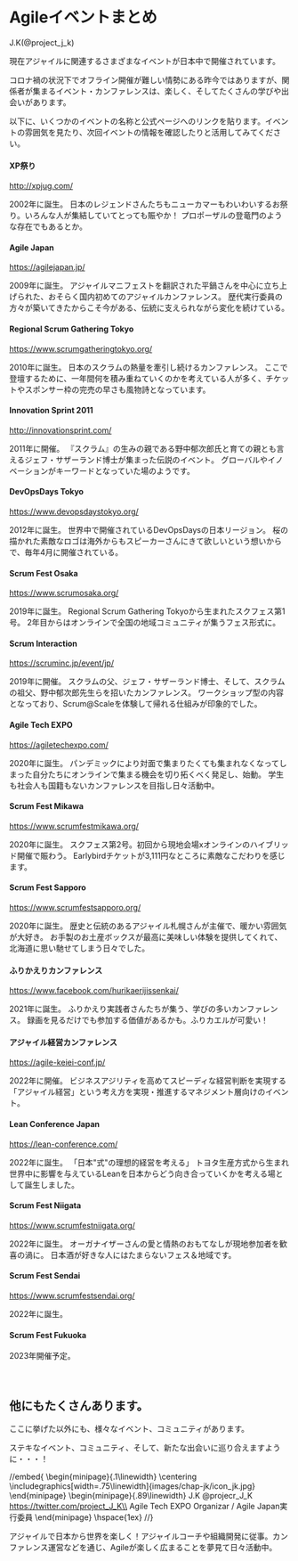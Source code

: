 # Agileイベントまとめ

<div class="flushright">J.K(@project_j_k)</div>

現在アジャイルに関連するさまざまなイベントが日本中で開催されています。

コロナ禍の状況下でオフライン開催が難しい情勢にある昨今ではありますが、関係者が集まるイベント・カンファレンスは、楽しく、そしてたくさんの学びや出会いがあります。

以下に、いくつかのイベントの名称と公式ページへのリンクを貼ります。イベントの雰囲気を見たり、次回イベントの情報を確認したりと活用してみてください。

#### XP祭り
http://xpjug.com/

2002年に誕生。
日本のレジェンドさんたちもニューカマーもわいわいするお祭り。いろんな人が集結していてとっても賑やか！
プロポーザルの登竜門のような存在でもあるとか。

#### Agile Japan
https://agilejapan.jp/

2009年に誕生。
アジャイルマニフェストを翻訳された平鍋さんを中心に立ち上げられた、おそらく国内初めてのアジャイルカンファレンス。
歴代実行委員の方々が築いてきたからこそ今がある、伝統に支えられながら変化を続けている。

#### Regional Scrum Gathering Tokyo
https://www.scrumgatheringtokyo.org/

2010年に誕生。
日本のスクラムの熱量を牽引し続けるカンファレンス。
ここで登壇するために、一年間何を積み重ねていくのかを考えている人が多く、チケットやスポンサー枠の完売の早さも風物詩となっています。

#### Innovation Sprint 2011
http://innovationsprint.com/

2011年に開催。
『スクラム』の生みの親である野中郁次郎氏と育ての親とも言えるジェフ・サザーランド博士が集まった伝説のイベント。
グローバルやイノベーションがキーワードとなっていた場のようです。

#### DevOpsDays Tokyo
https://www.devopsdaystokyo.org/

2012年に誕生。
世界中で開催されているDevOpsDaysの日本リージョン。
桜の描かれた素敵なロゴは海外からもスピーカーさんにきて欲しいという想いからで、毎年4月に開催されている。

#### Scrum Fest Osaka
https://www.scrumosaka.org/

2019年に誕生。
Regional Scrum Gathering Tokyoから生まれたスクフェス第1号。
2年目からはオンラインで全国の地域コミュニティが集うフェス形式に。

#### Scrum Interaction
https://scruminc.jp/event/jp/

2019年に開催。
スクラムの父、ジェフ・サザーランド博士、そして、スクラムの祖父、野中郁次郎先生らを招いたカンファレンス。
ワークショップ型の内容となっており、Scrum@Scaleを体験して帰れる仕組みが印象的でした。

#### Agile Tech EXPO
https://agiletechexpo.com/

2020年に誕生。
パンデミックにより対面で集まりたくても集まれなくなってしまった自分たちにオンラインで集まる機会を切り拓くべく発足し、始動。
学生も社会人も国籍もないカンファレンスを目指し日々活動中。

#### Scrum Fest Mikawa
https://www.scrumfestmikawa.org/

2020年に誕生。
スクフェス第2号。初回から現地会場xオンラインのハイブリッド開催で賑わう。
Earlybirdチケットが3,111円なところに素敵なこだわりを感じます。

#### Scrum Fest Sapporo
https://www.scrumfestsapporo.org/

2020年に誕生。
歴史と伝統のあるアジャイル札幌さんが主催で、暖かい雰囲気が大好き。
お手製のお土産ボックスが最高に美味しい体験を提供してくれて、北海道に思い馳せてしまう日々でした。

#### ふりかえりカンファレンス
https://www.facebook.com/hurikaerijissenkai/

2021年に誕生。
ふりかえり実践者さんたちが集う、学びの多いカンファレンス。
録画を見るだけでも参加する価値があるかも。ふりカエルが可愛い！

#### アジャイル経営カンファレンス
https://agile-keiei-conf.jp/

2022年に開催。
ビジネスアジリティを高めてスピーディな経営判断を実現する「アジャイル経営」という考え方を実現・推進するマネジメント層向けのイベント。

#### Lean Conference Japan
https://lean-conference.com/

2022年に誕生。
「日本"式"の理想的経営を考える」
トヨタ生産方式から生まれ世界中に影響を与えているLeanを日本からどう向き合っていくかを考える場として誕生しました。

#### Scrum Fest Niigata
https://www.scrumfestniigata.org/

2022年に誕生。
オーガナイザーさんの愛と情熱のおもてなしが現地参加者を歓喜の渦に。
日本酒が好きな人にはたまらないフェス＆地域です。

#### Scrum Fest Sendai
https://www.scrumfestsendai.org/

2022年に誕生。

#### Scrum Fest Fukuoka
2023年開催予定。

　
## 他にもたくさんあります。

ここに挙げた以外にも、様々なイベント、コミュニティがあります。

ステキなイベント、コミュニティ、そして、新たな出会いに巡り合えますように・・・！

//embed{
    \begin{minipage}{.1\linewidth}
        \centering
        \includegraphics[width=.75\linewidth]{images/chap-jk/icon_jk.jpg}
    \end{minipage}
    \begin{minipage}{.89\linewidth}
        J.K @projecr_J_K https://twitter.com/project_J_K\\
        Agile Tech EXPO Organizar / Agile Japan実行委員
        \end{minipage}
    \hspace{1ex}
//}

アジャイルで日本から世界を楽しく！アジャイルコーチや組織開発に従事。カンファレンス運営などを通じ、Agileが楽しく広まることを夢見て日々活動中。
